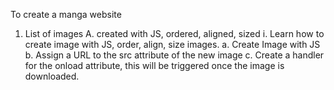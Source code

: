 To create a manga website

1. List of images
    A. created with JS, ordered, aligned, sized
        i. Learn how to create image with JS, order, align, size images.
            a. Create Image with JS
            b. Assign a URL to the src attribute of the new image
            c. Create a handler for the onload attribute, this will be triggered once the image is downloaded.

        